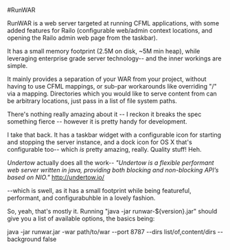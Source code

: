 #RunWAR

RunWAR is a web server targeted at running CFML applications, with some added 
features for Railo (configurable web/admin context locations, and opening the
Railo admin web page from the taskbar).

It has a small memory footprint (2.5M on disk, ~5M min heap), while leveraging
enterprise grade server technology-- and the inner workings are simple.

It mainly provides a separation of your WAR from your project, without having 
to use CFML mappings, or sub-par workarounds like overriding "/" via a mapping.
Directories which you would like to serve content from can be arbitrary
locations, just pass in a list of file system paths.

There's nothing really amazing about it -- I reckon it breaks the spec
something fierce -- however it is pretty handy for development.

I take that back.  It has a taskbar widget with a configurable icon for starting
and stopping the server instance, and a dock icon for OS X that's configurable 
too-- which _is_ pretty amazing, really.  Quality stuff!  Heh.

*Undertow* actually does all the work-- _"Undertow is a flexible performant
web server written in java, providing both blocking and non-blocking API’s 
based on NIO."_ http://undertow.io/

--which is swell, as it has a small footprint while being featureful,
performant, and configurabuhble in a lovely fashion.

So, yeah, that's mostly it.  Running "java -jar runwar-${version}.jar"
should give you a list of available options, the basics being:

java -jar runwar.jar -war path/to/war --port 8787 --dirs list/of,content/dirs --background false


